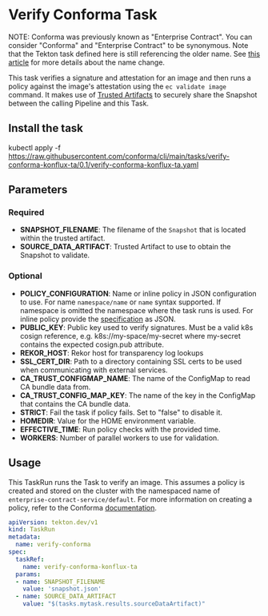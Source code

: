 # Verify Conforma Task

NOTE: Conforma was previously known as "Enterprise Contract". You can consider
"Conforma" and "Enterprise Contract" to be synonymous. Note that the Tekton task defined here is still
referencing the older name. See [this article](https://conforma.dev/posts/whats-in-a-name/) for more details
about the name change.

This task verifies a signature and attestation for an image and then runs a policy against the image's attestation using the ```ec validate image``` command.
It makes use of [Trusted Artifacts](https://github.com/konflux-ci/build-trusted-artifacts) to securely share the Snapshot between the calling Pipeline
and this Task.

## Install the task
kubectl apply -f https://raw.githubusercontent.com/conforma/cli/main/tasks/verify-conforma-konflux-ta/0.1/verify-conforma-konflux-ta.yaml

## Parameters
### Required
* **SNAPSHOT_FILENAME**: The filename of the `Snapshot` that is located within the trusted artifact.
* **SOURCE_DATA_ARTIFACT**: Trusted Artifact to use to obtain the Snapshot to validate.
### Optional
* **POLICY_CONFIGURATION**: Name or inline policy in JSON configuration to use. For name `namespace/name` or `name` syntax supported. If
        namespace is omitted the namespace where the task runs is used. For inline policy provide the [specification](https://conforma.dev/docs/ecc/reference.html#k8s-api-github-com-enterprise-contract-enterprise-contract-controller-api-v1alpha1-enterprisecontractpolicyspec) as JSON.
* **PUBLIC_KEY**: Public key used to verify signatures. Must be a valid k8s cosign
        reference, e.g. k8s://my-space/my-secret where my-secret contains
        the expected cosign.pub attribute.
* **REKOR_HOST**: Rekor host for transparency log lookups
* **SSL_CERT_DIR**: Path to a directory containing SSL certs to be used when communicating
        with external services.
* **CA_TRUST_CONFIGMAP_NAME**: The name of the ConfigMap to read CA bundle data from.
* **CA_TRUST_CONFIG_MAP_KEY**: The name of the key in the ConfigMap that contains the CA bundle data.
* **STRICT**: Fail the task if policy fails. Set to "false" to disable it.
* **HOMEDIR**: Value for the HOME environment variable.
* **EFFECTIVE_TIME**: Run policy checks with the provided time.
* **WORKERS**: Number of parallel workers to use for validation.


## Usage

This TaskRun runs the Task to verify an image. This assumes a policy is created and stored on the cluster with the namespaced name of `enterprise-contract-service/default`. For more information on creating a policy, refer to the Conforma [documentation](https://conforma.dev/docs/ecc/index.html).

```yaml
apiVersion: tekton.dev/v1
kind: TaskRun
metadata:
  name: verify-conforma
spec:
  taskRef:
    name: verify-conforma-konflux-ta
  params:
  - name: SNAPSHOT_FILENAME
    value: 'snapshot.json'
  - name: SOURCE_DATA_ARTIFACT
    value: "$(tasks.mytask.results.sourceDataArtifact)"
```
